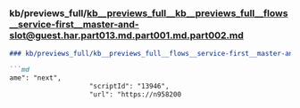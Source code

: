 ### kb/previews_full/kb__previews_full__kb__previews_full__flows__service-first__master-and-slot@guest.har.part013.md.part001.md.part002.md

```md
### kb/previews_full/kb__previews_full__flows__service-first__master-and-slot@guest.har.part013.md.part001.md (part 002)

```md
ame": "next",
                    "scriptId": "13946",
                    "url": "https://n958200
```

```

```
